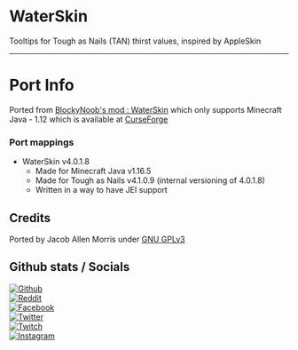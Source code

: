 # WaterSkin
Tooltips for Tough as Nails (TAN) thirst values, inspired by AppleSkin
&nbsp;
&nbsp;
***
# Port Info

Ported from [BlockyNoob's mod : WaterSkin](https://github.com/BlockyNoob/WaterSkin) which only supports Minecraft Java - 1.12 which is available at [CurseForge](https://www.curseforge.com/minecraft/mc-mods/waterskin)

### Port mappings

* WaterSkin v4.0.1.8 
  * Made for Minecraft Java v1.16.5
  * Made for Tough as Nails v4.1.0.9 (internal versioning of 4.0.1.8)
  * Written in a way to have JEI support

## Credits
Ported by Jacob Allen Morris under [GNU GPLv3](https://choosealicense.com/licenses/gpl-3.0/)

## Github stats / Socials
[![Github](https://github-readme-stats.vercel.app/api?username=Jacobboogiebear&theme=merko&layout=compact)](https://github.com/Jacobboogiebear)\
[![Reddit](https://img.shields.io/badge/Reddit-MasterGamer9910-red)](https://www.reddit.com/user/MasterGamer9910/)\
[![Facebook](https://img.shields.io/badge/Facebook-Jacob%20Allen%20Morris-blue)](https://www.facebook.com/profile.php?id=100029009830912)\
[![Twitter](https://img.shields.io/badge/Twitter-JacobMo18685417-1d9bf0)](https://twitter.com/JacobMo18685417)\
[![Twitch](https://img.shields.io/badge/Twitch-mastergamer9910-9147ff)](https://www.twitch.tv/mastergamer9910)\
[![Instagram](https://img.shields.io/badge/Instagram-dancer__jacob__15-E1306C)](https://www.instagram.com/dancer_jacob_15/)